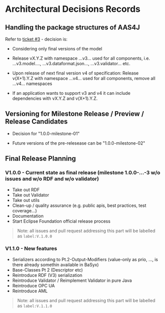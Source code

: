 # Architectural Decisions Records

## Handling the package structures of AAS4J

Refer to [ticket #3](https://github.com/eclipse-digitaltwin/aas4j/issues/11) - decision is:

- Considering only final versions of the model 

- Release vX.Y.Z with namespace ...v3... used for all components, i.e. ...v3.model...., ...v3.dataformat.json..., ...v3.validator... etc.

- Upon release of next final version v4 of specification: Release v(X+1).Y.Z with namespace ...v4... used for all components, remove all ...v4... namespaces

- If an application wants to support v3 and v4 it can include dependencies with vX.Y.Z and v(X+1).Y.Z.


## Versioning for Milestone Release / Preview / Release Candidates

- Decision for "1.0.0-milestone-01"

- Future versions of the pre-relesease can be "1.0.0-milestone-02"


## Final Release Planning

### V1.0.0 - Current state as final release (milestone 1.0.0-…-3 w/o issues and w/o RDF and w/o validator) 
- Take out RDF
- Take out Validator
- Take out utils
- Clean-up / quality assurance (e.g. public apis, best practices, test coverage…)
- Documentation
- Start Eclipse Foundation official release process

> Note: all issues and pull request addressing this part will be labelled as `label:V.1.0.0`

### V1.1.0 - New features
- Serializers according to Pt.2-Output-Modifiers (value-only as prio, …, is there already somethin available in BaSyx)
- Base-Classes Pt 2 (Descriptor etc) 
- Reintroduce RDF (V3) serialization
- Reintroduce Validator / Reimplement Validator in pure Java
- Reintroduce OPC UA 
- Reintroduce AML

> Note: all issues and pull request addressing this part will be labelled as `label:V.1.1.0`

